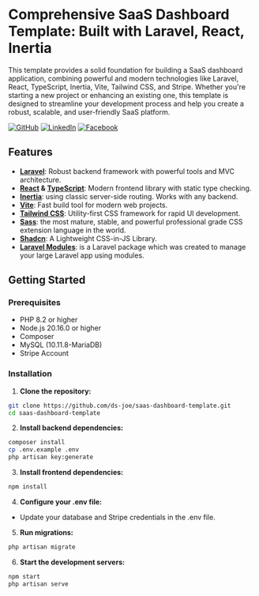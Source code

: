 # Comprehensive SaaS Dashboard Template: Built with Laravel, React, Inertia

This template provides a solid foundation for building a SaaS dashboard application, combining powerful and modern technologies like Laravel, React, TypeScript, Inertia, Vite, Tailwind CSS, and Stripe. Whether you're starting a new project or enhancing an existing one, this template is designed to streamline your development process and help you create a robust, scalable, and user-friendly SaaS platform.

[![GitHub](https://img.shields.io/badge/GitHub-333?style=for-the-badge&logo=github&logoColor=white)](https://github.com/ds-joe)
[![LinkedIn](https://img.shields.io/badge/LinkedIn-0A66C2?style=for-the-badge&logo=linkedin&logoColor=white)](https://www.linkedin.com/in/youssef-bibawi-joe)
[![Facebook](https://img.shields.io/badge/Facebook-1877F2?style=for-the-badge&logo=facebook&logoColor=white)](https://www.facebook.com/YoussefBibawy1)

## Features

- **[Laravel](https://laravel.com/docs/11.x)**: Robust backend framework with powerful tools and MVC architecture.
- **[React](https://react.dev/) & [TypeScript](https://www.typescriptlang.org/)**: Modern frontend library with static type checking.
- **[Inertia](https://inertiajs.com/)**: using classic server-side routing. Works with any backend.
- **[Vite](https://vitejs.dev/guide/)**: Fast build tool for modern web projects.
- **[Tailwind CSS](https://tailwindcss.com/docs)**: Utility-first CSS framework for rapid UI development.
- **[Sass](https://sass-lang.com/)**: the most mature, stable, and powerful professional grade CSS extension language in the world. 
- **[Shadcn](https://ui.shadcn.com/docs)**: A Lightweight CSS-in-JS Library.
- **[Laravel Modules](https://laravelmodules.com)**: is a Laravel package which was created to manage your large Laravel app using modules. 

## Getting Started

### Prerequisites

- PHP 8.2 or higher
- Node.js 20.16.0 or higher
- Composer
- MySQL (10.11.8-MariaDB)
- Stripe Account

### Installation

1. **Clone the repository:**

```bash
git clone https://github.com/ds-joe/saas-dashboard-template.git
cd saas-dashboard-template
```

2. **Install backend dependencies:**
```bash
composer install
cp .env.example .env
php artisan key:generate
```

3. **Install frontend dependencies:**
```bash
npm install
```

4. **Configure your .env file:**
  - Update your database and Stripe credentials in the .env file.

5. **Run migrations:**
```bash
php artisan migrate
```

6. **Start the development servers:**
```bash
npm start
php artisan serve
```
